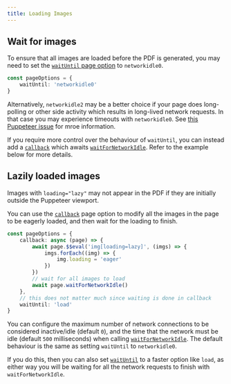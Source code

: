 ```yaml
---
title: Loading Images
---
```


## Wait for images

To ensure that all images are loaded before the PDF is generated, you may need to set the [`waitUntil` page option](reference/pageoptions#waituntil) to `networkidle0`.

```ts
const pageOptions = {
    waitUntil: 'networkidle0'
}
```

Alternatively, `networkidle2` may be a better choice if your page does long-polling or other side activity which results in long-lived network requests. In that case you may experience timeouts with `networkidle0`.
See [this Puppeteer issue](https://github.com/puppeteer/puppeteer/issues/1552) for mroe information.

If you require more control over the behaviour of `waitUntil`, you can instead add a [`callback`](reference/pageoptions#callback) which awaits [`waitForNetworkIdle`](https://pptr.dev/api/puppeteer.page.waitfornetworkidle). Refer to the example below for more details.

## Lazily loaded images

Images with `loading="lazy"` may not appear in the PDF if they are initially outside the Puppeteer viewport.

You can use the [`callback`](reference/pageoptions#callback) page option to modify all the images in the page to be eagerly loaded, and then wait for the loading to finish.

```ts
const pageOptions = {
    callback: async (page) => {
        await page.$$eval('img[loading=lazy]', (imgs) => {
            imgs.forEach((img) => {
                img.loading = 'eager'
            })
        })
        // wait for all images to load
        await page.waitForNetworkIdle()
    },
    // this does not matter much since waiting is done in callback
    waitUntil: 'load'
}
```

You can configure the maximum number of network connections to be considered inactive/idle (default `0`), and the time that the network must be idle (default `500` milliseconds) when calling [`waitForNetworkIdle`](https://pptr.dev/api/puppeteer.page.waitfornetworkidle). The default behaviour is the same as setting `waitUntil` to `networkidle0`.

If you do this, then you can also set [`waitUntil`](reference/pageoptions#waituntil) to a faster option like `load`, as either way you will be waiting for all the network requests to finish with `waitForNetworkIdle`.
